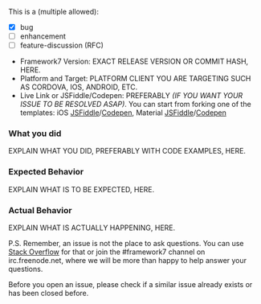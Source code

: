 This is a (multiple allowed):
* [x] bug
* [ ] enhancement
* [ ] feature-discussion (RFC)

* Framework7 Version: EXACT RELEASE VERSION OR COMMIT HASH, HERE.
* Platform and Target: PLATFORM CLIENT YOU ARE TARGETING SUCH AS CORDOVA, IOS, ANDROID, ETC.
* Live Link or JSFiddle/Codepen: PREFERABLY _(IF YOU WANT YOUR ISSUE TO BE RESOLVED ASAP)_. You can start from forking one of the templates: iOS [JSFiddle](https://jsfiddle.net/s2n1p730/)/[Codepen](https://codepen.io/nolimits4web/pen/WRRWwN), Material [JSFiddle](https://jsfiddle.net/0ogxxcvt/)/[Codepen](https://codepen.io/nolimits4web/pen/pEPPPK)

### What you did
EXPLAIN WHAT YOU DID, PREFERABLY WITH CODE EXAMPLES, HERE.

### Expected Behavior
EXPLAIN WHAT IS TO BE EXPECTED, HERE.

### Actual Behavior
EXPLAIN WHAT IS ACTUALLY HAPPENING, HERE.

P.S. Remember, an issue is not the place to ask questions. You can use [Stack Overflow](http://stackoverflow.com/questions/tagged/framework7)
for that or join the #framework7 channel on irc.freenode.net, where we will be more
than happy to help answer your questions.

Before you open an issue, please check if a similar issue already exists or has been closed before.
